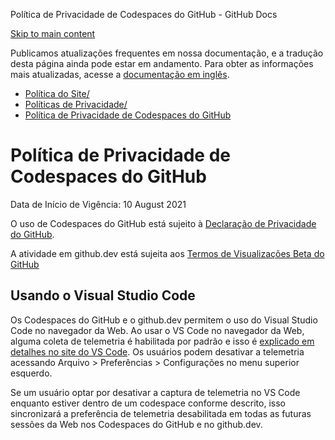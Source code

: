 Política de Privacidade de Codespaces do GitHub - GitHub Docs

[Skip to main content](#main-content)

Publicamos atualizações frequentes em nossa documentação, e a tradução desta página ainda pode estar em andamento. Para obter as informações mais atualizadas, acesse a [documentação em inglês](/en).

* [Política do Site/](/pt/site-policy)
* [Políticas de Privacidade/](/pt/site-policy/privacy-policies)
* [Política de Privacidade de Codespaces do GitHub](/pt/site-policy/privacy-policies/github-codespaces-privacy-statement)

Política de Privacidade de Codespaces do GitHub
==========

Data de Início de Vigência: 10 August 2021

O uso de Codespaces do GitHub está sujeito à [Declaração de Privacidade do GitHub](/pt/github/site-policy/github-privacy-statement).

A atividade em github.dev está sujeita aos [Termos de Visualizações Beta do GitHub](/pt/github/site-policy/github-terms-of-service#j-beta-previews)

[](#usando-o-visual-studio-code)Usando o Visual Studio Code
----------

Os Codespaces do GitHub e o github.dev permitem o uso do Visual Studio Code no navegador da Web. Ao usar o VS Code no navegador da Web, alguma coleta de telemetria é habilitada por padrão e isso é [explicado em detalhes no site do VS Code](https://code.visualstudio.com/docs/getstarted/telemetry). Os usuários podem desativar a telemetria acessando Arquivo \> Preferências \> Configurações no menu superior esquerdo.

Se um usuário optar por desativar a captura de telemetria no VS Code enquanto estiver dentro de um codespace conforme descrito, isso sincronizará a preferência de telemetria desabilitada em todas as futuras sessões da Web nos Codespaces do GitHub e no github.dev.
